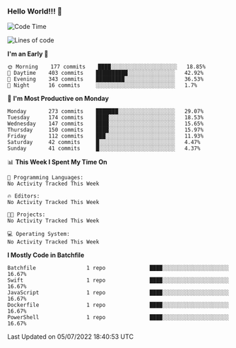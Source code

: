 ### Hello World!!! 👋

<!--
**kekotek/kekotek** is a ✨ _special_ ✨ repository because its `README.md` (this file) appears on your GitHub profile.

Here are some ideas to get you started:

- 🔭 I’m currently working on ...
- 🌱 I’m currently learning ...
- 👯 I’m looking to collaborate on ...
- 🤔 I’m looking for help with ...
- 💬 Ask me about ...
- 📫 How to reach me: ...
- 😄 Pronouns: ...
- ⚡ Fun fact: ...
-->

<!--START_SECTION:waka-->
![Code Time](http://img.shields.io/badge/Code%20Time-0%20secs-blue)

![Lines of code](https://img.shields.io/badge/From%20Hello%20World%20I%27ve%20Written-19%20Thousand%20lines%20of%20code-blue)

**I'm an Early 🐤** 

```text
🌞 Morning    177 commits    ████░░░░░░░░░░░░░░░░░░░░░   18.85% 
🌆 Daytime    403 commits    ██████████░░░░░░░░░░░░░░░   42.92% 
🌃 Evening    343 commits    █████████░░░░░░░░░░░░░░░░   36.53% 
🌙 Night      16 commits     ░░░░░░░░░░░░░░░░░░░░░░░░░   1.7%

```
📅 **I'm Most Productive on Monday** 

```text
Monday       273 commits    ███████░░░░░░░░░░░░░░░░░░   29.07% 
Tuesday      174 commits    ████░░░░░░░░░░░░░░░░░░░░░   18.53% 
Wednesday    147 commits    ████░░░░░░░░░░░░░░░░░░░░░   15.65% 
Thursday     150 commits    ████░░░░░░░░░░░░░░░░░░░░░   15.97% 
Friday       112 commits    ███░░░░░░░░░░░░░░░░░░░░░░   11.93% 
Saturday     42 commits     █░░░░░░░░░░░░░░░░░░░░░░░░   4.47% 
Sunday       41 commits     █░░░░░░░░░░░░░░░░░░░░░░░░   4.37%

```


📊 **This Week I Spent My Time On** 

```text
💬 Programming Languages: 
No Activity Tracked This Week

🔥 Editors: 
No Activity Tracked This Week

🐱‍💻 Projects: 
No Activity Tracked This Week

💻 Operating System: 
No Activity Tracked This Week

```

**I Mostly Code in Batchfile** 

```text
Batchfile                1 repo              ████░░░░░░░░░░░░░░░░░░░░░   16.67% 
Swift                    1 repo              ████░░░░░░░░░░░░░░░░░░░░░   16.67% 
JavaScript               1 repo              ████░░░░░░░░░░░░░░░░░░░░░   16.67% 
Dockerfile               1 repo              ████░░░░░░░░░░░░░░░░░░░░░   16.67% 
PowerShell               1 repo              ████░░░░░░░░░░░░░░░░░░░░░   16.67%

```



 Last Updated on 05/07/2022 18:40:53 UTC
<!--END_SECTION:waka-->
